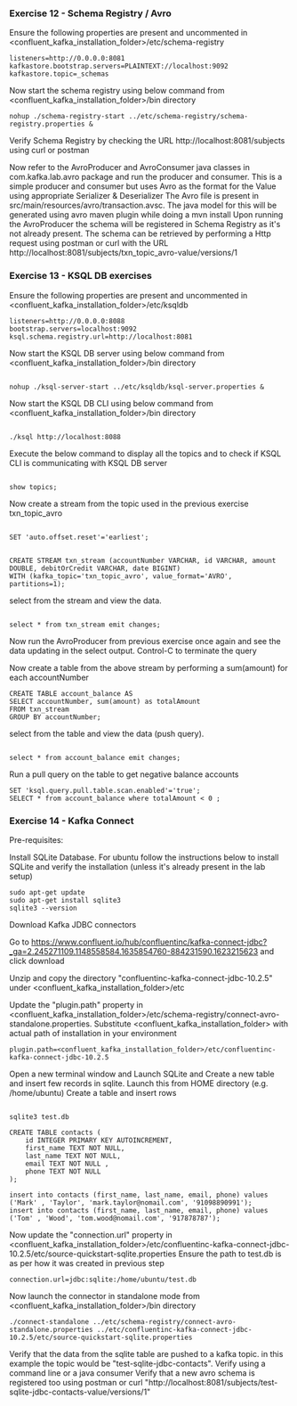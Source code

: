 ### Exercise 12 - Schema Registry / Avro

Ensure the following properties are present and uncommented in <confluent_kafka_installation_folder>/etc/schema-registry

```
listeners=http://0.0.0.0:8081
kafkastore.bootstrap.servers=PLAINTEXT://localhost:9092
kafkastore.topic=_schemas
```
Now start the schema registry using below command from <confluent_kafka_installation_folder>/bin directory

```
nohup ./schema-registry-start ../etc/schema-registry/schema-registry.properties &

```

Verify Schema Registry by checking the URL http://localhost:8081/subjects using curl or postman

Now refer to the AvroProducer and AvroConsumer java classes in com.kafka.lab.avro package and run the producer and consumer.
This is a simple producer and consumer but uses Avro as the format for the Value using appropriate Serializer & Deserializer
The Avro file is present in src/main/resources/avro/transaction.avsc. The java model for this will be generated using avro maven plugin while doing a mvn install
Upon running the AvroProducer the schema will be registered in Schema Registry as it's not already present.
The schema can be retrieved by performing a Http request using postman or curl with the URL http://localhost:8081/subjects/txn_topic_avro-value/versions/1

### Exercise 13 - KSQL DB exercises

Ensure the following properties are present and uncommented in <confluent_kafka_installation_folder>/etc/ksqldb

```
listeners=http://0.0.0.0:8088
bootstrap.servers=localhost:9092
ksql.schema.registry.url=http://localhost:8081
```
Now start the KSQL DB server using below command from <confluent_kafka_installation_folder>/bin directory

```

nohup ./ksql-server-start ../etc/ksqldb/ksql-server.properties &

```

Now start the KSQL DB CLI using below command from <confluent_kafka_installation_folder>/bin directory

```

./ksql http://localhost:8088

```
Execute the below command to display all the topics and to check if KSQL CLI is communicating with KSQL DB server

```

show topics;

```

Now create a stream from the topic used in the previous exercise txn_topic_avro

```

SET 'auto.offset.reset'='earliest';


CREATE STREAM txn_stream (accountNumber VARCHAR, id VARCHAR, amount DOUBLE, debitOrCredit VARCHAR, date BIGINT)
WITH (kafka_topic='txn_topic_avro', value_format='AVRO', partitions=1);

```

select from the stream and view the data.


```

select * from txn_stream emit changes;

```
Now run the AvroProducer from previous exercise once again and see the data updating in the select output.
Control-C to terminate the query

Now create a table from the above stream by performing a sum(amount) for each accountNumber

```
CREATE TABLE account_balance AS
SELECT accountNumber, sum(amount) as totalAmount
FROM txn_stream
GROUP BY accountNumber;

```
select from the table and view the data (push query).

```

select * from account_balance emit changes;

```

Run a pull query on the table to get negative balance accounts
```
SET 'ksql.query.pull.table.scan.enabled'='true';
SELECT * from account_balance where totalAmount < 0 ;

```
### Exercise 14 - Kafka Connect

Pre-requisites:

Install SQLite Database. For ubuntu follow the instructions below to install SQLite and verify the installation (unless it's already present in the lab setup)
```
sudo apt-get update
sudo apt-get install sqlite3
sqlite3 --version
```

Download Kafka JDBC connectors

Go to https://www.confluent.io/hub/confluentinc/kafka-connect-jdbc?_ga=2.245271109.1148558584.1635854760-884231590.1623215623 and click download

Unzip and copy the directory "confluentinc-kafka-connect-jdbc-10.2.5" under <confluent_kafka_installation_folder>/etc

Update the "plugin.path" property in <confluent_kafka_installation_folder>/etc/schema-registry/connect-avro-standalone.properties.
Substitute <confluent_kafka_installation_folder> with actual path of installation in your environment

```
plugin.path=<confluent_kafka_installation_folder>/etc/confluentinc-kafka-connect-jdbc-10.2.5

```

Open a new terminal window and Launch SQLite and Create a new table and insert few records in sqlite. Launch this from HOME directory (e.g. /home/ubuntu)
Create a table and insert rows

```

sqlite3 test.db

CREATE TABLE contacts (
	id INTEGER PRIMARY KEY AUTOINCREMENT,
	first_name TEXT NOT NULL,
	last_name TEXT NOT NULL,
	email TEXT NOT NULL ,
	phone TEXT NOT NULL 
);

insert into contacts (first_name, last_name, email, phone) values ('Mark' , 'Taylor', 'mark.taylor@nomail.com', '91098890991');
insert into contacts (first_name, last_name, email, phone) values ('Tom' , 'Wood', 'tom.wood@nomail.com', '917878787');

```

Now update the "connection.url" property in <confluent_kafka_installation_folder>/etc/confluentinc-kafka-connect-jdbc-10.2.5/etc/source-quickstart-sqlite.properties
Ensure the path to test.db is as per how it was created in previous step

```
connection.url=jdbc:sqlite:/home/ubuntu/test.db
```

Now launch the connector in standalone mode from <confluent_kafka_installation_folder>/bin directory

```
./connect-standalone ../etc/schema-registry/connect-avro-standalone.properties ../etc/confluentinc-kafka-connect-jdbc-10.2.5/etc/source-quickstart-sqlite.properties

```

Verify that the data from the sqlite table are pushed to a kafka topic. in this example the topic would be "test-sqlite-jdbc-contacts". Verify using a command line or a java consumer
Verify that a new avro schema is registered too using postman or curl "http://localhost:8081/subjects/test-sqlite-jdbc-contacts-value/versions/1"


